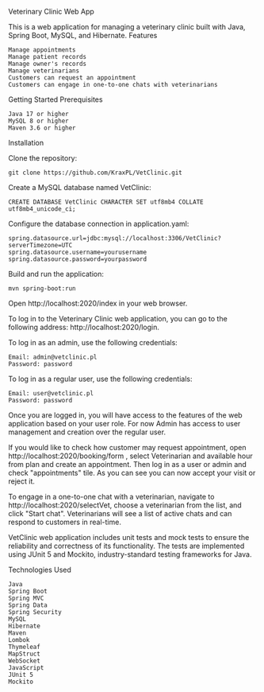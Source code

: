 Veterinary Clinic Web App

This is a web application for managing a veterinary clinic built with Java, Spring Boot, MySQL, and Hibernate.
Features

    Manage appointments
    Manage patient records
    Manage owner's records
    Manage veterinarians
    Customers can request an appointment
    Customers can engage in one-to-one chats with veterinarians

Getting Started
Prerequisites

    Java 17 or higher
    MySQL 8 or higher
    Maven 3.6 or higher

Installation

Clone the repository:


    git clone https://github.com/KraxPL/VetClinic.git

Create a MySQL database named VetClinic:


    CREATE DATABASE VetClinic CHARACTER SET utf8mb4 COLLATE utf8mb4_unicode_ci;

Configure the database connection in application.yaml:


    spring.datasource.url=jdbc:mysql://localhost:3306/VetClinic?serverTimezone=UTC
    spring.datasource.username=yourusername
    spring.datasource.password=yourpassword

Build and run the application:


    mvn spring-boot:run

Open http://localhost:2020/index in your web browser.

To log in to the Veterinary Clinic web application, you can go to the following address: http://localhost:2020/login.

To log in as an admin, use the following credentials:

    Email: admin@vetclinic.pl
    Password: password

To log in as a regular user, use the following credentials:

    Email: user@vetclinic.pl
    Password: password

Once you are logged in, you will have access to the features of the web application based on your user role. 
For now Admin has access to user management and creation over the regular user.

If you would like to check how customer may request appointment, open http://localhost:2020/booking/form , select Veterinarian and available hour from plan and create an appointment. 
Then log in as a user or admin and check "appointments" tile. As you can see you can now accept your visit or reject it.

To engage in a one-to-one chat with a veterinarian, navigate to http://localhost:2020/selectVet, choose a veterinarian from the list, and click "Start chat". Veterinarians will see a list of active chats and can respond to customers in real-time.

VetClinic web application includes unit tests and mock tests to ensure the reliability and correctness of its functionality. The tests are implemented using JUnit 5 and Mockito, industry-standard testing frameworks for Java.


Technologies Used

    Java
    Spring Boot
    Spring MVC
    Spring Data
    Spring Security
    MySQL
    Hibernate
    Maven
    Lombok
    Thymeleaf
    MapStruct
    WebSocket
    JavaScript
    JUnit 5
    Mockito
